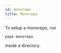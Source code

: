 ```yaml
---
id: monorepo
title: Monorepo
---
```


To setup a monorepo, run

```
pepe monorepo
```

inside a directory.
